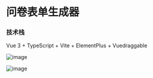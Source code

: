# 问卷表单生成器

### 技术栈
Vue 3 + TypeScript + Vite + ElementPlus + Vuedraggable 

![image](https://github.com/user-attachments/assets/0a187566-0bec-4a36-9dc9-658cee409960)

![image](https://github.com/user-attachments/assets/f0a7d44e-b0fc-48f4-b004-b790ffe39998)
